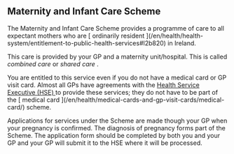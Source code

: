 ##  Maternity and Infant Care Scheme

The Maternity and Infant Care Scheme provides a programme of care to all
expectant mothers who are [ ordinarily resident ](/en/health/health-
system/entitlement-to-public-health-services#l2b820) in Ireland.

This care is provided by your GP and a maternity unit/hospital. This is called
_combined care_ or _shared care_ .

You are entitled to this service even if you do not have a medical card or GP
visit card. Almost all GPs have agreements with the [ Health Service Executive
(HSE) ](http://hse.ie/) to provide these services; they do not have to be part
of the [ medical card ](/en/health/medical-cards-and-gp-visit-cards/medical-
card/) scheme.

Applications for services under the Scheme are made though your GP when your
pregnancy is confirmed. The diagnosis of pregnancy forms part of the Scheme.
The application form should be completed by both you and your GP and your GP
will submit it to the HSE where it will be processed.

